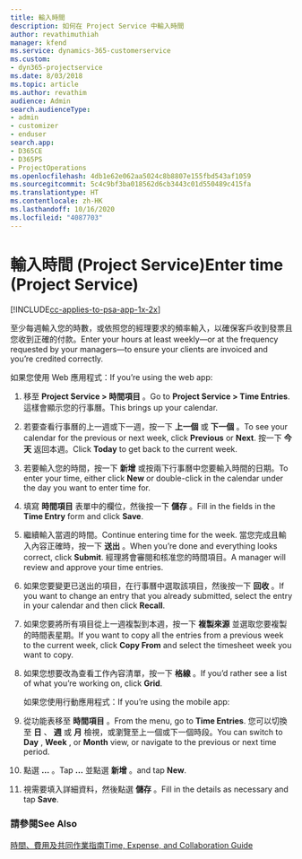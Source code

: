 ```yaml
---
title: 輸入時間
description: 如何在 Project Service 中輸入時間
author: revathimuthiah
manager: kfend
ms.service: dynamics-365-customerservice
ms.custom:
- dyn365-projectservice
ms.date: 8/03/2018
ms.topic: article
ms.author: revathim
audience: Admin
search.audienceType:
- admin
- customizer
- enduser
search.app:
- D365CE
- D365PS
- ProjectOperations
ms.openlocfilehash: 4db1e62e062aa5024c8b8807e155fbd543af1059
ms.sourcegitcommit: 5c4c9bf3ba018562d6cb3443c01d550489c415fa
ms.translationtype: HT
ms.contentlocale: zh-HK
ms.lasthandoff: 10/16/2020
ms.locfileid: "4087703"
---
```

# <a name="enter-time-project-service"></a><span data-ttu-id="7287a-103">輸入時間 (Project Service)</span><span class="sxs-lookup"><span data-stu-id="7287a-103">Enter time (Project Service)</span></span>

[!INCLUDE[cc-applies-to-psa-app-1x-2x](../includes/cc-applies-to-psa-app-1x-2x.md)]

<span data-ttu-id="7287a-104">至少每週輸入您的時數，或依照您的經理要求的頻率輸入，以確保客戶收到發票且您收到正確的付款。</span><span class="sxs-lookup"><span data-stu-id="7287a-104">Enter your hours at least weekly—or at the frequency requested by your managers—to ensure your clients are invoiced and you’re credited correctly.</span></span>  
  
 <span data-ttu-id="7287a-105">如果您使用 Web 應用程式：</span><span class="sxs-lookup"><span data-stu-id="7287a-105">If you’re using the web app:</span></span>  
  
1. <span data-ttu-id="7287a-106">移至 **Project Service > 時間項目** 。</span><span class="sxs-lookup"><span data-stu-id="7287a-106">Go to **Project Service > Time Entries**.</span></span> <span data-ttu-id="7287a-107">這樣會顯示您的行事曆。</span><span class="sxs-lookup"><span data-stu-id="7287a-107">This brings up your calendar.</span></span>  
  
2. <span data-ttu-id="7287a-108">若要查看行事曆的上一週或下一週，按一下 **上一個** 或 **下一個** 。</span><span class="sxs-lookup"><span data-stu-id="7287a-108">To see your calendar for the previous or next week, click **Previous** or **Next**.</span></span> <span data-ttu-id="7287a-109">按一下 **今天** 返回本週。</span><span class="sxs-lookup"><span data-stu-id="7287a-109">Click **Today** to get back to the current week.</span></span>  
  
3. <span data-ttu-id="7287a-110">若要輸入您的時間，按一下 **新增** 或按兩下行事曆中您要輸入時間的日期。</span><span class="sxs-lookup"><span data-stu-id="7287a-110">To enter your time, either click **New** or double-click in the calendar under the day you want to enter time for.</span></span>  
  
4. <span data-ttu-id="7287a-111">填寫 **時間項目** 表單中的欄位，然後按一下 **儲存** 。</span><span class="sxs-lookup"><span data-stu-id="7287a-111">Fill in the fields in the **Time Entry** form and click **Save**.</span></span>  
  
5. <span data-ttu-id="7287a-112">繼續輸入當週的時間。</span><span class="sxs-lookup"><span data-stu-id="7287a-112">Continue entering time for the week.</span></span> <span data-ttu-id="7287a-113">當您完成且輸入內容正確時，按一下 **送出** 。</span><span class="sxs-lookup"><span data-stu-id="7287a-113">When you’re done and everything looks correct, click **Submit**.</span></span> <span data-ttu-id="7287a-114">經理將會審閱和核准您的時間項目。</span><span class="sxs-lookup"><span data-stu-id="7287a-114">A manager will review and approve your time entries.</span></span>  
  
6. <span data-ttu-id="7287a-115">如果您要變更已送出的項目，在行事曆中選取該項目，然後按一下 **回收** 。</span><span class="sxs-lookup"><span data-stu-id="7287a-115">If you want to change an entry that you already submitted, select the entry in your calendar and then click **Recall**.</span></span>  
  
7. <span data-ttu-id="7287a-116">如果您要將所有項目從上一週複製到本週，按一下 **複製來源** 並選取您要複製的時間表星期。</span><span class="sxs-lookup"><span data-stu-id="7287a-116">If you want to copy all the entries from a previous week to the current week, click **Copy From** and select the timesheet week you want to copy.</span></span>  
  
8. <span data-ttu-id="7287a-117">如果您想要改為查看工作內容清單，按一下 **格線** 。</span><span class="sxs-lookup"><span data-stu-id="7287a-117">If you’d rather see a list of what you’re working on, click **Grid**.</span></span>  
  
   <span data-ttu-id="7287a-118">如果您使用行動應用程式：</span><span class="sxs-lookup"><span data-stu-id="7287a-118">If you’re using the mobile app:</span></span>  
  
9. <span data-ttu-id="7287a-119">從功能表移至 **時間項目** 。</span><span class="sxs-lookup"><span data-stu-id="7287a-119">From the menu, go to **Time Entries**.</span></span>     <span data-ttu-id="7287a-120">您可以切換至 **日** 、 **週** 或 **月** 檢視，或瀏覽至上一個或下一個時段。</span><span class="sxs-lookup"><span data-stu-id="7287a-120">You can switch to **Day** , **Week** , or **Month** view, or navigate to the previous or next time period.</span></span>  
  
10. <span data-ttu-id="7287a-121">點選 **…** 。</span><span class="sxs-lookup"><span data-stu-id="7287a-121">Tap **…**</span></span> <span data-ttu-id="7287a-122">並點選 **新增** 。</span><span class="sxs-lookup"><span data-stu-id="7287a-122">and tap **New**.</span></span>  
  
11. <span data-ttu-id="7287a-123">視需要填入詳細資料，然後點選 **儲存** 。</span><span class="sxs-lookup"><span data-stu-id="7287a-123">Fill in the details as necessary and tap **Save**.</span></span>  
  
### <a name="see-also"></a><span data-ttu-id="7287a-124">請參閱</span><span class="sxs-lookup"><span data-stu-id="7287a-124">See Also</span></span>  
 [<span data-ttu-id="7287a-125">時間、費用及共同作業指南</span><span class="sxs-lookup"><span data-stu-id="7287a-125">Time, Expense, and Collaboration Guide</span></span>](../psa/time-expense-collaboration-guide.md)
